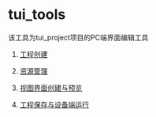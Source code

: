 # tui_tools
该工具为tui_project项目的PC端界面编辑工具

1. <a href="https://github.com/Yiqxin/tui_tools/edit/main">工程创建</a>


2. <a href="https://github.com/Yiqxin/tui_tools/edit/main">资源管理</a>


3. <a href="https://github.com/Yiqxin/tui_tools/edit/main">视图界面创建与预览</a>


4. <a href="https://github.com/Yiqxin/tui_tools/edit/main">工程保存与设备端运行</a>

 
